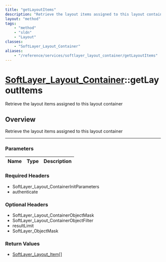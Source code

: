 ```yaml
---
title: "getLayoutItems"
description: "Retrieve the layout items assigned to this layout container"
layout: "method"
tags:
    - "method"
    - "sldn"
    - "Layout"
classes:
    - "SoftLayer_Layout_Container"
aliases:
    - "/reference/services/softlayer_layout_container/getLayoutItems"
---
```

# [SoftLayer_Layout_Container](/reference/services/SoftLayer_Layout_Container)::getLayoutItems

Retrieve the layout items assigned to this layout container


## Overview 
Retrieve the layout items assigned to this layout container

-----

### Parameters 
|Name | Type | Description |
| --- | --- | --- |


### Required Headers
* SoftLayer_Layout_ContainerInitParameters
* authenticate


### Optional Headers
* SoftLayer_Layout_ContainerObjectMask
* SoftLayer_Layout_ContainerObjectFilter
* resultLimit
* SoftLayer_ObjectMask

### Return Values
* <a href='/reference/datatypes/SoftLayer_Layout_Item'>SoftLayer_Layout_Item[] </a>




